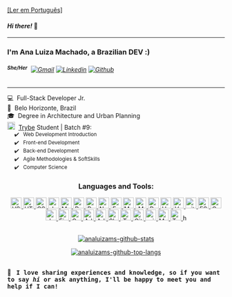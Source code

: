 [[Ler em Português]](https://github.com/analuizams/analuizams/blob/main/README-pt.md)

#### *Hi there!* 🤗

---
  
### I'm Ana Luiza Machado, a Brazilian DEV :)
###### <sup>**She/Her**</sup> &nbsp;[![Gmail](https://img.shields.io/badge/-Gmail-c14438?style=plastic&logo=Gmail&logoColor=white)](mailto:analuizamsalgado@gmail.com)&nbsp;[![Linkedin](https://img.shields.io/badge/-LinkedIn-blue?style=plastic&logo=Linkedin&logoColor=white)](https://www.linkedin.com/in/analuizamsalgado/?locale=en_US/)&nbsp;[![Github](https://img.shields.io/badge/-Github-000?style=plastic&logo=Github&logoColor=white)](https://github.com/analuizams)
<!-- website to generate badges: https://shields.io/ -->

---

💻 &nbsp;Full-Stack Developer Jr. <br>
📍 &nbsp;Belo Horizonte, Brazil  <br>
🎓 &nbsp;Degree in Architecture and Urban Planning  <br>
<a href="https://www.betrybe.com/"><img alt="trybe-Logo" height="18" src="https://media-exp1.licdn.com/dms/image/C4D0BAQFalja6B0Vl8A/company-logo_200_200/0/1625490679503?e=2159024400&v=beta&t=nqTaSKJaQJJZIhzEbWFriLCfSlgMlIxslVeGFdU54_o"></a>&nbsp; <a href="https://www.betrybe.com/">Trybe</a> Student | Batch #9:  <br>
  <sub>&nbsp;&nbsp;&nbsp;&nbsp; ✔️ &nbsp; Web Development Introduction</sub><br>
  <sub>&nbsp;&nbsp;&nbsp;&nbsp; ✔️ &nbsp; Front-end Development </sub><br>
  <sub>&nbsp;&nbsp;&nbsp;&nbsp; ✔️ &nbsp; Back-end Development</sub><br>
  <sub>&nbsp;&nbsp;&nbsp;&nbsp; ✔️ &nbsp; Agile Methodologies & SoftSkills</sub><br>
  <sub>&nbsp;&nbsp;&nbsp;&nbsp; ✔️ &nbsp; Computer Science</sub>



<div align="center">

### Languages and Tools:
  <a href="https://code.visualstudio.com/">
    <img alt="VScode" height="25" src="https://img.shields.io/badge/vs%20code-282C34.svg?style=for-the-badge&logo=visual-studio-code&logoColor=007ACC"/>
  </a>
  <a href="https://www.w3.org/html/" target="_blank">
      <img alt="HTML5 logo" height="25" src="https://img.shields.io/badge/html5-282C34.svg?style=for-the-badge&logo=html5&logoColor=E34F26" />
  </a>
  <a href="https://www.w3schools.com/css/" target="_blank">
    <img alt="CSS3" height="25" src="https://img.shields.io/badge/css3-282C34.svg?style=for-the-badge&logo=css3&logoColor=1572B6" />
  </a> 
  <a href="https://developer.mozilla.org/en-US/docs/Web/JavaScript/" target="_blank">
    <img alt="JavaScript" height="25" src="https://img.shields.io/badge/javascript-282C34.svg?style=for-the-badge&logo=javascript&logoColor=F7DF1E" />
  </a>
  <a href="https://www.markdownguide.org/" target="_blank">
    <img  alt="Markdown" height="25" src="https://img.shields.io/badge/markdown-282C34.svg?style=for-the-badge&logo=markdown&logoColor=white" />
  </a>
  <a href="https://reactjs.org/" target="_blank">
    <img alt="React" height="25" src="https://img.shields.io/badge/react-282C34.svg?style=for-the-badge&logo=react&logoColor=61DAFB" />
  </a>
  <a href="https://redux.js.org/" target="_blank">
    <img alt="Redux" height="25" src="https://img.shields.io/badge/redux-282C34.svg?style=for-the-badge&logo=redux&logoColor=764ABC" />
  </a>
  <a href="https://nodejs.org/" target="_blank">
    <img alt="Node.js" height="25" src="https://img.shields.io/badge/node.js-282C34.svg?style=for-the-badge&logo=node.js&logoColor=339933" />
  </a>
  <a href="https://expressjs.com/" target="_blank">
    <img alt="Express.js" height="25" src="https://img.shields.io/badge/express.js-282C34.svg?style=for-the-badge&logo=express&logoColor=FFFFFF" />
  </a>
  <a href="https://www.mysql.com/" target="_blank">
    <img alt="MySQL" height="25" src="https://img.shields.io/badge/mysql-282C34.svg?style=for-the-badge&logo=mysql&logoColor=white" />
  </a>
  <a href="https://www.mongodb.com/" target="_blank">
    <img alt="MongoDB" height="25" src="https://img.shields.io/badge/MongoDB-282C34.svg?style=for-the-badge&logo=mongodb&logoColor=47A248" />
  </a>
  <a href="https://postman.com/" target="_blank">
    <img alt="Postman" height="25" src="https://img.shields.io/badge/Postman-282C34?style=for-the-badge&logo=postman&logoColor=FF6C37" />
  </a>
  <a href="https://heroku.com/" target="_blank">
    <img alt="Heroku" height="25" src="https://img.shields.io/badge/heroku-282C34.svg?style=for-the-badge&logo=heroku&logoColor=6762a6" />
  </a>
  <a href="https://vercel.com/" target="_blank">
    <img alt="Vercel" height="25" src="https://img.shields.io/badge/vercel-282C34.svg?style=for-the-badge&logo=vercel&logoColor=%23000000" />
  </a>
  <a href="https://git-scm.com/" target="_blank">
    <img alt="git" height="25" src="https://img.shields.io/badge/git-282C34.svg?style=for-the-badge&logo=git&logoColor=F1502F" />
  </a>
  <a href="https://eslint.org/" target="_blank">
    <img alt="ESLint" height="25" src="https://img.shields.io/badge/ESLint-282C34?style=for-the-badge&logo=eslint&logoColor=4B3263" />
  </a>
  <a href="https://www.cypress.io/" target="_blank">
    <img alt="Cypress" height="25" src="https://img.shields.io/badge/-cypress-282C34?style=for-the-badge&logo=cypress&logoColor=058a5e" />
  </a>
  <a href="https://jestjs.io/" target="_blank">
    <img alt="Jest" height="25" src="https://img.shields.io/badge/-jest-282C34?style=for-the-badge&logo=jest&logoColor=C21325"  />
  </a>
  <a href="https://www.figma.com/" target="_blank">
    <img alt="Figma" height="25" src="https://img.shields.io/badge/figma-282C34.svg?style=for-the-badge&logo=figma&logoColor=%23F24E1E" />
  </a>
  <a href="https://www.canva.com/" target="_blank">
    <img alt="Canva" height="25" src="https://img.shields.io/badge/canva-282C34.svg?style=for-the-badge&logo=Canva&logoColor=%2300C4CC" />
  </a>
  <a href="https://www.adobe.com/in/products/illustrator.html" target="_blank">
    <img  alt="Adobe Illustrator" height="25" src="https://img.shields.io/badge/illustrator-282C34.svg?style=for-the-badge&logo=adobeillustrator&logoColor=%23FF9A00" />
  </a>
  <a href="https://www.adobe.com/in/products/photoshop.html" target="_blank">
    <img alt="Adobe Photoshop" height="25" src="https://img.shields.io/badge/photoshop-282C34.svg?style=for-the-badge&logo=adobephotoshop&logoColor=%2331A8FF" />
  </a>
  <a href="https://www.slack.com/" target="_blank">
    <img alt="Slack" height="25" src="https://img.shields.io/badge/slack-282C34?style=for-the-badge&logo=slack&logoColor=white" />
  </a>
  <a href="https://www.trello.com/" target="_blank">
    <img alt="Trello" height="25" src="https://img.shields.io/badge/trello-282C34.svg?style=for-the-badge&logo=Trello&logoColor=%23026AA7" />
  </a>
  <a href="https://www.github.com/" target="_blank">
    <img alt="GitHub" height="25" src="https://img.shields.io/badge/github-282C34.svg?style=for-the-badge&logo=github&logoColor=white" />
  </a>
  <a href="https://www.microsoft.com/en-us/windows/" target="_blank">
    <img alt="windows" height="25" src="https://img.shields.io/badge/windows-282C34?style=for-the-badge&logo=windows&logoColor=0078D6" />
  </a>
  <a href="https://www.apple.com/br/macos/big-sur/" target="_blank">
    <img alt="MacOS" height="25" src="https://img.shields.io/badge/macos-282C34?style=for-the-badge&logo=apple&logoColor=white" />
  </a>
    <a href="https://www.typescriptlang.org/" target="_blank">
    <img alt="Typescript" height="25" src="ttps://img.shields.io/badge/typescript-282C34.svg?style=for-the-badge&logo=typescript&logoColor=white" />
  </a>
  h

  <br>
  <br>

  
<!-- github stats api: https://github.com/anuraghazra/github-readme-stats -->
  <a href="https://github.com/analuizams/">
    <p><img src="https://github-readme-stats.vercel.app/api?username=analuizams&show_icons=true&theme=vision-friendly-dark&hide_border=true&border_radius=15&count_private=true&title_color=ffffff" alt="analuizams-github-stats"></p>
    <p><img alt="analuizams-github-top-langs" src="https://github-readme-stats.vercel.app/api/top-langs/?username=analuizams&layout=compact&theme=vision-friendly-dark&hide_border=true&border_radius=15&langs_count=6&title_color=ffffff"></p>
  </a>
</div>
  
## 

💬 &nbsp; <samp> **I love sharing experiences and knowledge, so if you want to say *hi* or ask anything, I'll be happy to meet you and help if I can!** </samp>
